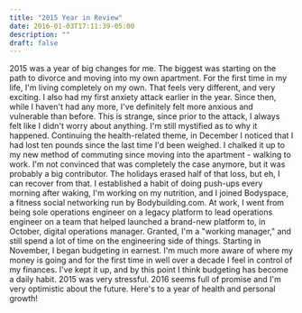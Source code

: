 ```yaml
---
title: "2015 Year in Review"
date: 2016-01-03T17:11:39-05:00
description: ""
draft: false
---
```

2015 was a year of big changes for me. The biggest was starting on the
path to divorce and moving into my own apartment. For the first time in
my life, I'm living completely on my own. That feels very different,
and very exciting. I also had my first anxiety attack earlier in the
year. Since then, while I haven't had any more, I've definitely felt
more anxious and vulnerable than before. This is strange, since prior to
the attack, I always felt like I didn't worry about anything. I'm
still mystified as to why it happened. Continuing the health-related
theme, in December I noticed that I had lost ten pounds since the last
time I'd been weighed. I chalked it up to my new method of commuting
since moving into the apartment - walking to work. I'm not convinced
that was completely the case anymore, but it was probably a big
contributor. The holidays erased half of that loss, but eh, I can
recover from that. I established a habit of doing push-ups every morning
after waking, I'm working on my nutrition, and I joined Bodyspace, a
fitness social networking run by Bodybuilding.com. At work, I went from
being sole operations engineer on a legacy platform to lead operations
engineer on a team that helped launched a brand-new platform to, in
October, digital operations manager. Granted, I'm a "working
manager," and still spend a lot of time on the engineering side of
things. Starting in November, I began budgeting in earnest. I'm much
more aware of where my money is going and for the first time in well
over a decade I feel in control of my finances. I've kept it up, and by
this point I think budgeting has become a daily habit. 2015 was very
stressful. 2016 seems full of promise and I'm very optimistic about the
future. Here's to a year of health and personal growth!